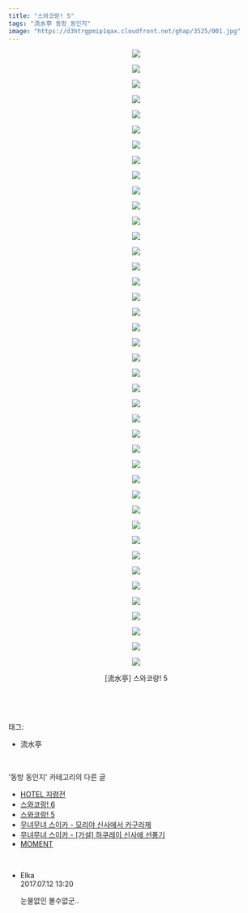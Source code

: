 ```yaml
---
title: "스와코랑! 5"
tags: "流水亭 동방_동인지"
image: "https://d3htrgpmip1qax.cloudfront.net/ghap/3525/001.jpg"
---
```

<div class="article">
<p style="text-align: center; clear: none; float: none;"><img src="{{ site.imgserver5 }}/ghap/3525/001.jpg"/></p>
<p style="text-align: center; clear: none; float: none;"><img src="{{ site.imgserver5 }}/ghap/3525/002.jpg"/></p>
<p style="text-align: center; clear: none; float: none;"><img src="{{ site.imgserver5 }}/ghap/3525/003.jpg"/></p>
<p style="text-align: center; clear: none; float: none;"><img src="{{ site.imgserver5 }}/ghap/3525/004.jpg"/></p>
<p style="text-align: center; clear: none; float: none;"><img src="{{ site.imgserver5 }}/ghap/3525/005.jpg"/></p>
<p style="text-align: center; clear: none; float: none;"><img src="{{ site.imgserver5 }}/ghap/3525/006.jpg"/></p>
<p style="text-align: center; clear: none; float: none;"><img src="{{ site.imgserver5 }}/ghap/3525/007.jpg"/></p>
<p style="text-align: center; clear: none; float: none;"><img src="{{ site.imgserver5 }}/ghap/3525/008.jpg"/></p>
<p style="text-align: center; clear: none; float: none;"><img src="{{ site.imgserver5 }}/ghap/3525/009.jpg"/></p>
<p style="text-align: center; clear: none; float: none;"><img src="{{ site.imgserver5 }}/ghap/3525/010.jpg"/></p>
<p style="text-align: center; clear: none; float: none;"><img src="{{ site.imgserver5 }}/ghap/3525/011.jpg"/></p>
<p style="text-align: center; clear: none; float: none;"><img src="{{ site.imgserver5 }}/ghap/3525/012.jpg"/></p>
<p style="text-align: center; clear: none; float: none;"><img src="{{ site.imgserver5 }}/ghap/3525/013.jpg"/></p>
<p style="text-align: center; clear: none; float: none;"><img src="{{ site.imgserver5 }}/ghap/3525/014.jpg"/></p>
<p style="text-align: center; clear: none; float: none;"><img src="{{ site.imgserver5 }}/ghap/3525/015.jpg"/></p>
<p style="text-align: center; clear: none; float: none;"><img src="{{ site.imgserver5 }}/ghap/3525/016.jpg"/></p>
<p style="text-align: center; clear: none; float: none;"><img src="{{ site.imgserver5 }}/ghap/3525/017.jpg"/></p>
<p style="text-align: center; clear: none; float: none;"><img src="{{ site.imgserver5 }}/ghap/3525/018.jpg"/></p>
<p style="text-align: center; clear: none; float: none;"><img src="{{ site.imgserver5 }}/ghap/3525/019.jpg"/></p>
<p style="text-align: center; clear: none; float: none;"><img src="{{ site.imgserver5 }}/ghap/3525/020.jpg"/></p>
<p style="text-align: center; clear: none; float: none;"><img src="{{ site.imgserver5 }}/ghap/3525/021.jpg"/></p>
<p style="text-align: center; clear: none; float: none;"><img src="{{ site.imgserver5 }}/ghap/3525/022.jpg"/></p>
<p style="text-align: center; clear: none; float: none;"><img src="{{ site.imgserver5 }}/ghap/3525/023.jpg"/></p>
<p style="text-align: center; clear: none; float: none;"><img src="{{ site.imgserver5 }}/ghap/3525/024.jpg"/></p>
<p style="text-align: center; clear: none; float: none;"><img src="{{ site.imgserver5 }}/ghap/3525/025.jpg"/></p>
<p style="text-align: center; clear: none; float: none;"><img src="{{ site.imgserver5 }}/ghap/3525/026.jpg"/></p>
<p style="text-align: center; clear: none; float: none;"><img src="{{ site.imgserver5 }}/ghap/3525/027.jpg"/></p>
<p style="text-align: center; clear: none; float: none;"><img src="{{ site.imgserver5 }}/ghap/3525/028.jpg"/></p>
<p style="text-align: center; clear: none; float: none;"><img src="{{ site.imgserver5 }}/ghap/3525/029.jpg"/></p>
<p style="text-align: center; clear: none; float: none;"><img src="{{ site.imgserver5 }}/ghap/3525/030.jpg"/></p>
<p style="text-align: center; clear: none; float: none;"><img src="{{ site.imgserver5 }}/ghap/3525/031.jpg"/></p>
<p style="text-align: center; clear: none; float: none;"><img src="{{ site.imgserver5 }}/ghap/3525/032.jpg"/></p>
<p style="text-align: center; clear: none; float: none;"><img src="{{ site.imgserver5 }}/ghap/3525/033.jpg"/></p>
<p style="text-align: center; clear: none; float: none;"><img src="{{ site.imgserver5 }}/ghap/3525/034.jpg"/></p>
<p style="text-align: center; clear: none; float: none;"><img src="{{ site.imgserver5 }}/ghap/3525/035.jpg"/></p>
<p style="text-align: center; clear: none; float: none;"><img src="{{ site.imgserver5 }}/ghap/3525/036.jpg"/></p>
<p style="text-align: center; clear: none; float: none;"><img src="{{ site.imgserver5 }}/ghap/3525/037.jpg"/></p>
<p style="text-align: center; clear: none; float: none;"><img src="{{ site.imgserver5 }}/ghap/3525/038.jpg"/></p>
<p style="text-align: center; clear: none; float: none;"><img src="{{ site.imgserver5 }}/ghap/3525/039.jpg"/></p>
<p style="text-align: center; clear: none; float: none;"><img src="{{ site.imgserver5 }}/ghap/3525/040.jpg"/></p>
<p style="text-align: center; clear: none; float: none;"><img src="{{ site.imgserver5 }}/ghap/3525/041.jpg"/></p>
<p style="text-align: center; clear: none; float: none;">[流水亭] 스와코랑! 5</p>
<p><br/></p>
</div><br/>
<div class="tagTrail">
<p>태그: </p>
<ul>
<li>流水亭</li>
</ul>
</div><br/>
<div class="another">
<p>'동방 동인지' 카테고리의 다른 글</p>
<ul>
<li><a href="/ghap_3527">HOTEL 지령전</a></li>
<li><a href="/ghap_3526">스와코랑! 6</a></li>
<li><a href="/ghap_3525">스와코랑! 5</a></li>
<li><a href="/ghap_3524">무녀무녀 스이카 - 모리야 신사에서 카구라제</a></li>
<li><a href="/ghap_3523">무녀무녀 스이카 - [가설] 하쿠레이 신사에 선풍기</a></li>
<li><a href="/ghap_3522">MOMENT</a></li>
</ul>
</div><br/>
<div class="cb_module cb_fluid">
<div class="cb_wrt cb_profile">
<div class="comment">
<ul>
<li class="cb_thumb_off" id="comment15034440">
<div class="cb_comment_area">
<div class="cb_info_area">
<div class="cb_section">
<span class="cb_nick_name">Elka</span>
</div>
<div class="cb_section">
<span class="cb_date">2017.07.12 13:20 </span>
</div>
</div>
<div class="cb_dsc_comment">
<p class="cb_dsc">
											눈물없인 볼수없군..
										</p>
</div>
</div></li>
</ul>
</div>
</div><!-- commentList close -->
</div><br/>
